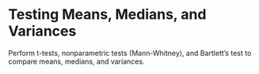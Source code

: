 # Testing Means, Medians, and Variances

Perform t-tests, nonparametric tests (Mann-Whitney), and Bartlett’s test to compare means, medians, and variances.
